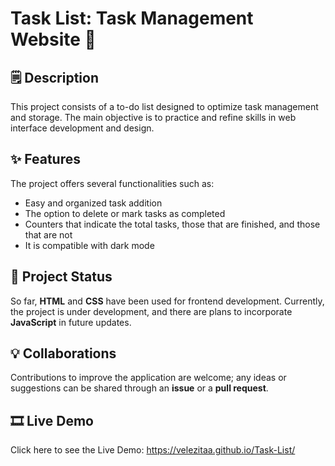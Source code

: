 # Task List: Task Management Website 📝

## 🗒️ Description
This project consists of a to-do list designed to optimize task management and storage. The main objective is to practice and refine skills in web interface development and design.

## ✨ Features
The project offers several functionalities such as:

- Easy and organized task addition
- The option to delete or mark tasks as completed
- Counters that indicate the total tasks, those that are finished, and those that are not
- It is compatible with dark mode

## 🚧 Project Status
So far, **HTML** and **CSS** have been used for frontend development. Currently, the project is under development, and there are plans to incorporate **JavaScript** in future updates.

## 💡 Collaborations
Contributions to improve the application are welcome; any ideas or suggestions can be shared through an **issue** or a **pull request**.

## 🎞️ Live Demo
Click here to see the Live Demo: https://velezitaa.github.io/Task-List/
